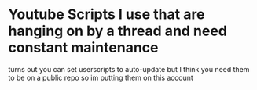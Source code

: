 # Youtube Scripts I use that are hanging on by a thread and need constant maintenance

turns out you can set userscripts to auto-update but I think you need them to be on a public repo so im putting them on this account
